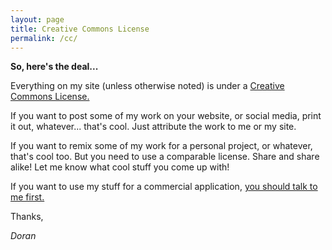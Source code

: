 ```yaml
---
layout: page
title: Creative Commons License
permalink: /cc/
---
```


<!-- Hero image goes here... -->

**So, here's the deal...**

Everything on my site (unless otherwise noted) is under a [Creative Commons License.](https://creativecommons.org)

If you want to post some of my work on your website, or social media, print it out, whatever... that's cool. Just attribute the work to me or my site.

If you want to remix some of my work for a personal project, or whatever, that's cool too. But you need to use a comparable license. Share and share alike! Let me know what cool stuff you come up with!

If you want to use my stuff for a commercial application, [you should talk to me first.](mailto:andor@mac.com)

Thanks,

*Doran*
